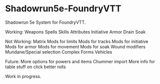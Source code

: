 # Shadowrun5e-FoundryVTT

Shadowrun 5e System for FoundryVTT.

Working:
Weapons
Spells
Skills
Attributes
Initiative
Armor
Drain
Soak

Not Working:
Matrix
Mods for limits
Mods for tracks
Mods for initiative
Mods for armor
Mods for movement
Mods for soak
Wound modifiers
Mundane/Special selection
Complex Forms
Vehicles

Future:
More options for powers and items
Chummer import
More info for table stuff on click
better rolls

Work in progress.
